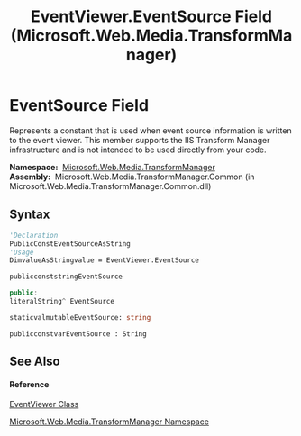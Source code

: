 ﻿---
title: EventViewer.EventSource Field (Microsoft.Web.Media.TransformManager)
TOCTitle: EventSource Field
ms:assetid: F:Microsoft.Web.Media.TransformManager.EventViewer.EventSource
ms:mtpsurl: https://msdn.microsoft.com/en-us/library/microsoft.web.media.transformmanager.eventviewer.eventsource(v=VS.90)
ms:contentKeyID: 35520849
ms.date: 06/14/2012
mtps_version: v=VS.90
f1_keywords:
- Microsoft.Web.Media.TransformManager.EventViewer.EventSource
dev_langs:
- CSharp
- JScript
- VB
- FSharp
- c++
api_location:
- Microsoft.Web.Media.TransformManager.Common.dll
api_name:
- Microsoft.Web.Media.TransformManager.EventViewer.EventSource
api_type:
- Managed
topic_type:
- apiref
- kbSyntax
product_family_name: VS
ROBOTS: INDEX,FOLLOW
---

# EventSource Field

Represents a constant that is used when event source information is written to the event viewer. This member supports the IIS Transform Manager infrastructure and is not intended to be used directly from your code.

**Namespace:**  [Microsoft.Web.Media.TransformManager](microsoft-web-media-transformmanager-namespace.md)  
**Assembly:**  Microsoft.Web.Media.TransformManager.Common (in Microsoft.Web.Media.TransformManager.Common.dll)

## Syntax

``` vb
'Declaration
PublicConstEventSourceAsString
'Usage
DimvalueAsStringvalue = EventViewer.EventSource
```

``` csharp
publicconststringEventSource
```

``` c++
public:
literalString^ EventSource
```

``` fsharp
staticvalmutableEventSource: string
```

``` jscript
publicconstvarEventSource : String
```

## See Also

#### Reference

[EventViewer Class](eventviewer-class-microsoft-web-media-transformmanager.md)

[Microsoft.Web.Media.TransformManager Namespace](microsoft-web-media-transformmanager-namespace.md)

